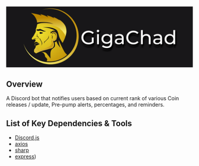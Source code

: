 
![banner](./gc.png)


## Overview
A Discord bot that notifies users based on current rank of various Coin releases / update, Pre-pump alerts, percentages, and reminders. 


## List of Key Dependencies & Tools
- [Discord.js](https://discord.js.org/#//)
- [axios](https://axios-http.com/)
- [sharp](https://github.com/lovell/sharp) 
- [express](https://expressjs.com/))

